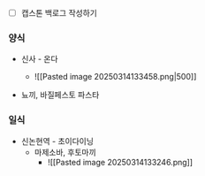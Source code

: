 - [ ] 캡스톤 백로그 작성하기



### 양식
- 신사 - 온다
	- ![[Pasted image 20250314133458.png|500]]

- 뇨끼, 바질페스토 파스타


### 일식
- 신논현역 - 초이다이닝
	- 마제소바, 후토마끼
		- ![[Pasted image 20250314133246.png]]